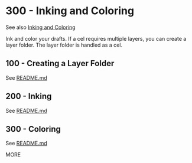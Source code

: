 # 300 - Inking and Coloring

See also [Inking and Coloring](https://tips.clip-studio.com/en-us/articles/527)

Ink and color your drafts. If a cel requires multiple layers, you can create a layer folder. The layer folder is handled as a cel.

## 100 - Creating a Layer Folder

See [README.md](./100/README.md)

## 200 - Inking

See [README.md](./200/README.md)

## 300 - Coloring

See [README.md](./300/README.md)

MORE 
